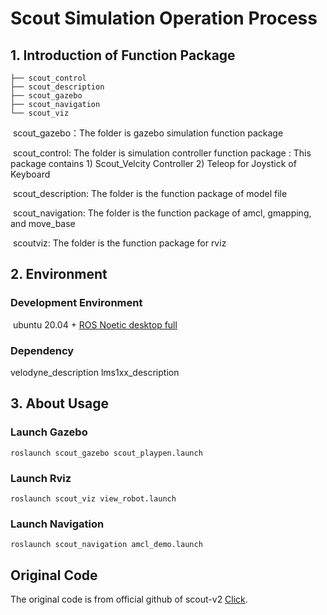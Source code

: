# Scout Simulation Operation Process

## 1.	Introduction of Function Package

```
├── scout_control
├── scout_description
├── scout_gazebo
├── scout_navigation
└── scout_viz
```

​	scout_gazebo：The folder is gazebo simulation function package

​	scout_control: The folder is simulation controller function package
                : This package contains 1) Scout_Velcity Controller
                                        2) Teleop for Joystick of Keyboard 

​	scout_description: The folder is the function package of model file

​	scout_navigation: The folder is the function package of amcl, gmapping, and move_base

​	scoutviz: The folder is the function package for rviz

## 2.	Environment

### Development Environment

​	ubuntu 20.04 + [ROS Noetic desktop full](http://wiki.ros.org/noetic/Installation/Ubuntu)

### Dependency
velodyne_description
lms1xx_description 

## 3.	About Usage

### Launch Gazebo
```
roslaunch scout_gazebo scout_playpen.launch
```

### Launch Rviz
```
roslaunch scout_viz view_robot.launch
```

### Launch Navigation
```
roslaunch scout_navigation amcl_demo.launch
```
 
## Original Code
The original code is from official github of scout-v2 [Click](https://github.com/agilexrobotics/ugv_gazebo_sim). 


